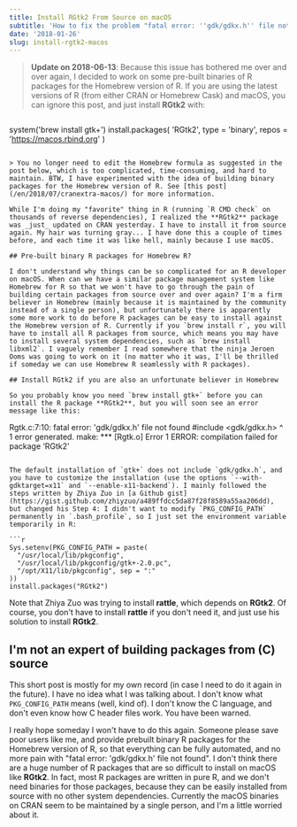 ```yaml
---
title: Install RGtk2 From Source on macOS
subtitle: 'How to fix the problem "fatal error: ''gdk/gdkx.h'' file not found"'
date: '2018-01-26'
slug: install-rgtk2-macos
---
```


> **Update on 2018-06-13**: Because this issue has bothered me over and over again, I decided to work on some pre-built binaries of R packages for the Homebrew version of R. If you are using the latest versions of R (from either CRAN or Homebrew Cask) and macOS, you can ignore this post, and just install **RGtk2** with:

> ```r
system('brew install gtk+')
install.packages(
  'RGtk2', type = 'binary',
  repos = 'https://macos.rbind.org'
)
```

> You no longer need to edit the Homebrew formula as suggested in the post below, which is too complicated, time-consuming, and hard to maintain. BTW, I have experimented with the idea of building binary packages for the Homebrew version of R. See [this post](/en/2018/07/cranextra-macos/) for more information.

While I'm doing my "favorite" thing in R (running `R CMD check` on thousands of reverse dependencies), I realized the **RGtk2** package was _just_ updated on CRAN yesterday. I have to install it from source again. My hair was turning gray... I have done this a couple of times before, and each time it was like hell, mainly because I use macOS.

## Pre-built binary R packages for Homebrew R?

I don't understand why things can be so complicated for an R developer on macOS. When can we have a similar package management system like Homebrew for R so that we won't have to go through the pain of building certain packages from source over and over again? I'm a firm believer in Homebrew (mainly because it is maintained by the community instead of a single person), but unfortunately there is apparently some more work to do before R packages can be easy to install against the Homebrew version of R. Currently if you `brew install r`, you will have to install all R packages from source, which means you may have to install several system dependencies, such as `brew install libxml2`. I vaguely remember I read somewhere that the ninja Jeroen Ooms was going to work on it (no matter who it was, I'll be thrilled if someday we can use Homebrew R seamlessly with R packages).

## Install RGtk2 if you are also an unfortunate believer in Homebrew

So you probably know you need `brew install gtk+` before you can install the R package **RGtk2**, but you will soon see an error message like this:

```
Rgtk.c:7:10: fatal error: 'gdk/gdkx.h' file not found
#include <gdk/gdkx.h>
^
1 error generated.
make: *** [Rgtk.o] Error 1
ERROR: compilation failed for package ‘RGtk2’
```

The default installation of `gtk+` does not include `gdk/gdkx.h`, and you have to customize the installation (use the options `--with-gdktarget=x11` and `--enable-x11-backend`). I mainly followed the steps written by Zhiya Zuo in [a Github gist](https://gist.github.com/zhiyzuo/a489ffdcc5da87f28f8589a55aa206dd), but changed his Step 4: I didn't want to modify `PKG_CONFIG_PATH` permanently in `.bash_profile`, so I just set the environment variable temporarily in R:

```r
Sys.setenv(PKG_CONFIG_PATH = paste(
  "/usr/local/lib/pkgconfig",
  "/usr/local/lib/pkgconfig/gtk+-2.0.pc",
  "/opt/X11/lib/pkgconfig", sep = ":"
))
install.packages("RGtk2")
```

Note that Zhiya Zuo was trying to install **rattle**, which depends on **RGtk2**. Of
course, you don't have to install **rattle** if you don't need it, and just use his solution to install **RGtk2**.

## I'm not an expert of building packages from \(C) source

This short post is mostly for my own record (in case I need to do it again in the future). I have no idea what I was talking about. I don't know what `PKG_CONFIG_PATH` means (well, kind of). I don't know the C language, and don't even know how C header files work. You have been warned.

I really hope someday I won't have to do this again. Someone please save poor users like me, and provide prebuilt binary R packages for the Homebrew version of R, so that everything can be fully automated, and no more pain with "fatal error: 'gdk/gdkx.h' file not found". I don't think there are a huge number of R packages that are so difficult to install on macOS like **RGtk2**. In fact, most R packages are written in pure R, and we don't need binaries for those packages, because they can be easily installed from source with no other system dependencies. Currently the macOS binaries on CRAN seem to be maintained by a single person, and I'm a little worried about it.
